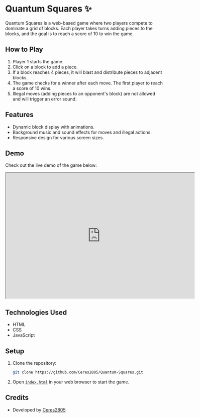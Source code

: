 # Quantum Squares ✨

Quantum Squares is a web-based game where two players compete to dominate a grid of blocks. Each player takes turns adding pieces to the blocks, and the goal is to reach a score of 10 to win the game.

## How to Play

1. Player 1 starts the game.
2. Click on a block to add a piece.
3. If a block reaches 4 pieces, it will blast and distribute pieces to adjacent blocks.
4. The game checks for a winner after each move. The first player to reach a score of 10 wins.
5. Illegal moves (adding pieces to an opponent's block) are not allowed and will trigger an error sound.

## Features

- Dynamic block display with animations.
- Background music and sound effects for moves and illegal actions.
- Responsive design for various screen sizes.

## Demo

Check out the live demo of the game below:

<iframe src="https://raw.githubusercontent.com/Ceres2805/Quantum-Squares/main/index.html" width="600" height="400"></iframe>

## Technologies Used

- HTML
- CSS
- JavaScript

## Setup

1. Clone the repository:
    ```sh
    git clone https://github.com/Ceres2805/Quantum-Squares.git
    ```
2. Open [`index.html`](index.html) in your web browser to start the game.

## Credits

- Developed by [Ceres2805](https://github.com/Ceres2805)
